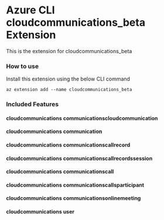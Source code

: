 # Azure CLI cloudcommunications_beta Extension #
This is the extension for cloudcommunications_beta

### How to use ###
Install this extension using the below CLI command
```
az extension add --name cloudcommunications_beta
```

### Included Features ###
#### cloudcommunications communicationscloudcommunication ####
#### cloudcommunications communication ####
#### cloudcommunications communicationscallrecord ####
#### cloudcommunications communicationscallrecordssession ####
#### cloudcommunications communicationscall ####
#### cloudcommunications communicationscallsparticipant ####
#### cloudcommunications communicationsonlinemeeting ####
#### cloudcommunications user ####